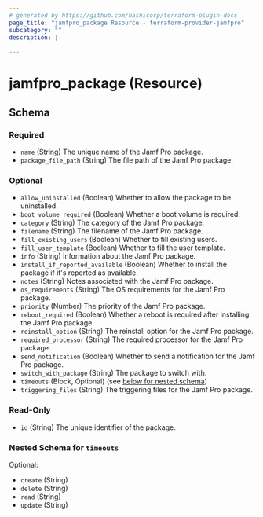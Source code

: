 ```yaml
---
# generated by https://github.com/hashicorp/terraform-plugin-docs
page_title: "jamfpro_package Resource - terraform-provider-jamfpro"
subcategory: ""
description: |-
  
---
```


# jamfpro_package (Resource)





<!-- schema generated by tfplugindocs -->
## Schema

### Required

- `name` (String) The unique name of the Jamf Pro package.
- `package_file_path` (String) The file path of the Jamf Pro package.

### Optional

- `allow_uninstalled` (Boolean) Whether to allow the package to be uninstalled.
- `boot_volume_required` (Boolean) Whether a boot volume is required.
- `category` (String) The category of the Jamf Pro package.
- `filename` (String) The filename of the Jamf Pro package.
- `fill_existing_users` (Boolean) Whether to fill existing users.
- `fill_user_template` (Boolean) Whether to fill the user template.
- `info` (String) Information about the Jamf Pro package.
- `install_if_reported_available` (Boolean) Whether to install the package if it's reported as available.
- `notes` (String) Notes associated with the Jamf Pro package.
- `os_requirements` (String) The OS requirements for the Jamf Pro package.
- `priority` (Number) The priority of the Jamf Pro package.
- `reboot_required` (Boolean) Whether a reboot is required after installing the Jamf Pro package.
- `reinstall_option` (String) The reinstall option for the Jamf Pro package.
- `required_processor` (String) The required processor for the Jamf Pro package.
- `send_notification` (Boolean) Whether to send a notification for the Jamf Pro package.
- `switch_with_package` (String) The package to switch with.
- `timeouts` (Block, Optional) (see [below for nested schema](#nestedblock--timeouts))
- `triggering_files` (String) The triggering files for the Jamf Pro package.

### Read-Only

- `id` (String) The unique identifier of the package.

<a id="nestedblock--timeouts"></a>
### Nested Schema for `timeouts`

Optional:

- `create` (String)
- `delete` (String)
- `read` (String)
- `update` (String)
